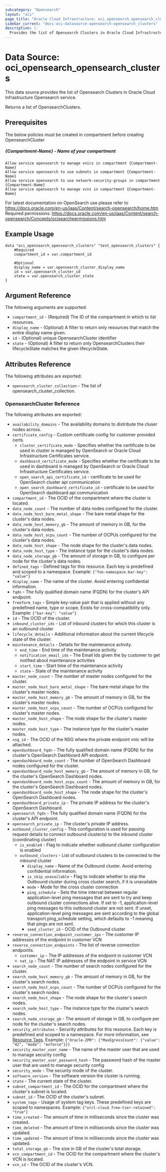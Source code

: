 ```yaml
---
subcategory: "Opensearch"
layout: "oci"
page_title: "Oracle Cloud Infrastructure: oci_opensearch_opensearch_clusters"
sidebar_current: "docs-oci-datasource-opensearch-opensearch_clusters"
description: |-
  Provides the list of Opensearch Clusters in Oracle Cloud Infrastructure Opensearch service
---
```


# Data Source: oci_opensearch_opensearch_clusters
This data source provides the list of Opensearch Clusters in Oracle Cloud Infrastructure Opensearch service.

Returns a list of OpensearchClusters.

## Prerequisites
The below policies must be created in compartment before creating OpensearchCluster

##### {Compartment-Name} - Name of  your compartment
```
Allow service opensearch to manage vnics in compartment {Compartment-Name}
Allow service opensearch to use subnets in compartment {Compartment-Name}
Allow service opensearch to use network-security-groups in compartment {Compartment-Name}
Allow service opensearch to manage vcns in compartment {Compartment-Name}
```

For latest documentation on OpenSearch use please refer to https://docs.oracle.com/en-us/iaas/Content/search-opensearch/home.htm  
Required permissions: https://docs.oracle.com/en-us/iaas/Content/search-opensearch/Concepts/ocisearchpermissions.htm

## Example Usage

```hcl
data "oci_opensearch_opensearch_clusters" "test_opensearch_clusters" {
	#Required
	compartment_id = var.compartment_id

	#Optional
	display_name = var.opensearch_cluster_display_name
	id = var.opensearch_cluster_id
	state = var.opensearch_cluster_state
}
```

## Argument Reference

The following arguments are supported:

* `compartment_id` - (Required) The ID of the compartment in which to list resources.
* `display_name` - (Optional) A filter to return only resources that match the entire display name given.
* `id` - (Optional) unique OpensearchCluster identifier
* `state` - (Optional) A filter to return only OpensearchClusters their lifecycleState matches the given lifecycleState.


## Attributes Reference

The following attributes are exported:

* `opensearch_cluster_collection` - The list of opensearch_cluster_collection.

### OpensearchCluster Reference

The following attributes are exported:

* `availability_domains` - The availability domains to distribute the cluser nodes across.
* `certificate_config` - Custom certificate config for customer provided certs.
	* `cluster_certificate_mode` - Specifies whether the certificate to be used in cluster is managed by OpenSearch or Oracle Cloud Infrastructure Certificates service.
	* `dashboard_certificate_mode` - Specifies whether the certificate to be used in dashboard is managed by OpenSearch or Oracle Cloud Infrastructure Certificates service.
	* `open_search_api_certificate_id` - certificate to be used for OpenSearch cluster api communication
	* `open_search_dashboard_certificate_id` - certificate to be used for OpenSearch dashboard api communication
* `compartment_id` - The OCID of the compartment where the cluster is located.
* `data_node_count` - The number of data nodes configured for the cluster.
* `data_node_host_bare_metal_shape` - The bare metal shape for the cluster's data nodes.
* `data_node_host_memory_gb` - The amount of memory in GB, for the cluster's data nodes.
* `data_node_host_ocpu_count` - The number of OCPUs configured for the cluster's data nodes.
* `data_node_host_shape` - The node shape for the cluster's data nodes.
* `data_node_host_type` - The instance type for the cluster's data nodes.
* `data_node_storage_gb` - The amount of storage in GB, to configure per node for the cluster's data nodes.
* `defined_tags` - Defined tags for this resource. Each key is predefined and scoped to a namespace. Example: `{"foo-namespace.bar-key": "value"}`
* `display_name` - The name of the cluster. Avoid entering confidential information.
* `fqdn` - The fully qualified domain name (FQDN) for the cluster's API endpoint.
* `freeform_tags` - Simple key-value pair that is applied without any predefined name, type or scope. Exists for cross-compatibility only. Example: `{"bar-key": "value"}`
* `id` - The OCID of the cluster.
* `inbound_cluster_ids` - List of inbound clusters for which this cluster is an outbound cluster
* `lifecycle_details` - Additional information about the current lifecycle state of the cluster.
* `maintenance_details` - Details for the maintenance activity.
	* `end_time` - End time of the maintenance activity
	* `notification_email_ids` - The Email Ids given the by customer to get notified about maintenance activities
	* `start_time` - Start time of the maintenance activity
	* `state` - State of the maintenance activity
* `master_node_count` - The number of master nodes configured for the cluster.
* `master_node_host_bare_metal_shape` - The bare metal shape for the cluster's master nodes.
* `master_node_host_memory_gb` - The amount of memory in GB, for the cluster's master nodes.
* `master_node_host_ocpu_count` - The number of OCPUs configured for cluster's master nodes.
* `master_node_host_shape` - The node shape for the cluster's master nodes.
* `master_node_host_type` - The instance type for the cluster's master nodes.
* `nsg_id` - The OCID of the NSG where the private endpoint vnic will be attached.
* `opendashboard_fqdn` - The fully qualified domain name (FQDN) for the cluster's OpenSearch Dashboard API endpoint.
* `opendashboard_node_count` - The number of OpenSearch Dashboard nodes configured for the cluster.
* `opendashboard_node_host_memory_gb` - The amount of memory in GB, for the cluster's OpenSearch Dashboard nodes.
* `opendashboard_node_host_ocpu_count` - The amount of memory in GB, for the cluster's OpenSearch Dashboard nodes.
* `opendashboard_node_host_shape` - The node shape for the cluster's OpenSearch Dashboard nodes.
* `opendashboard_private_ip` - The private IP address for the cluster's OpenSearch Dashboard.
* `opensearch_fqdn` - The fully qualified domain name (FQDN) for the cluster's API endpoint.
* `opensearch_private_ip` - The cluster's private IP address.
* `outbound_cluster_config` - This configuration is used for passing request details to connect outbound cluster(s) to the inbound cluster (coordinating cluster) 
	* `is_enabled` - Flag to indicate whether outbound cluster configuration is enabled
	* `outbound_clusters` - List of outbound clusters to be connected to the inbound cluster
		* `display_name` - Name of the Outbound cluster. Avoid entering confidential information.
		* `is_skip_unavailable` - Flag to indicate whether to skip the Outbound cluster during cross cluster search, if it is unavailable
		* `mode` - Mode for the cross cluster connection
		* `ping_schedule` - Sets the time interval between regular application-level ping messages that are sent to try and keep outbound cluster connections alive. If set to -1, application-level ping messages to this outbound cluster are not sent. If unset, application-level ping messages are sent according to the global transport.ping_schedule setting, which defaults to -1 meaning that pings are not sent.
		* `seed_cluster_id` - OCID of the Outbound cluster
* `reverse_connection_endpoint_customer_ips` - The customer IP addresses of the endpoint in customer VCN
* `reverse_connection_endpoints` - The list of reverse connection endpoints.
	* `customer_ip` - The IP addresses of the endpoint in customer VCN
	* `nat_ip` - The NAT IP addresses of the endpoint in service VCN
* `search_node_count` - The number of search nodes configured for the cluster.
* `search_node_host_memory_gb` - The amount of memory in GB, for the cluster's search nodes.
* `search_node_host_ocpu_count` - The number of OCPUs configured for the cluster's search nodes.
* `search_node_host_shape` - The node shape for the cluster's search nodes.
* `search_node_host_type` - The instance type for the cluster's search nodes.
* `search_node_storage_gb` - The amount of storage in GB, to configure per node for the cluster's search nodes.
* `security_attributes` - Security attributes for this resource. Each key is predefined and scoped to a namespace. For more information, see [Resource Tags](https://docs.cloud.oracle.com/iaas/Content/General/Concepts/resourcetags.htm).  Example: `{"Oracle-ZPR": {"MaxEgressCount": {"value": "42", "mode": "enforce"}}}` 
* `security_master_user_name` - The name of the master user that are used to manage security config
* `security_master_user_password_hash` - The password hash of the master user that are used to manage security config
* `security_mode` - The security mode of the cluster.
* `software_version` - The software version the cluster is running.
* `state` - The current state of the cluster.
* `subnet_compartment_id` - The OCID for the compartment where the cluster's subnet is located.
* `subnet_id` - The OCID of the cluster's subnet.
* `system_tags` - Usage of system tag keys. These predefined keys are scoped to namespaces. Example: `{"orcl-cloud.free-tier-retained": "true"}`
* `time_created` - The amount of time in milliseconds since the cluster was created.
* `time_deleted` - The amount of time in milliseconds since the cluster was updated.
* `time_updated` - The amount of time in milliseconds since the cluster was updated.
* `total_storage_gb` - The size in GB of the cluster's total storage.
* `vcn_compartment_id` - The OCID for the compartment where the cluster's VCN is located.
* `vcn_id` - The OCID of the cluster's VCN.
